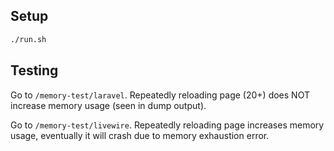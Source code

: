 ## Setup

```bash
./run.sh
```

## Testing

Go to `/memory-test/laravel`.
Repeatedly reloading page (20+) does NOT increase memory usage (seen in dump output).

Go to `/memory-test/livewire`.
Repeatedly reloading page increases memory usage, eventually it will crash due to memory exhaustion error.
